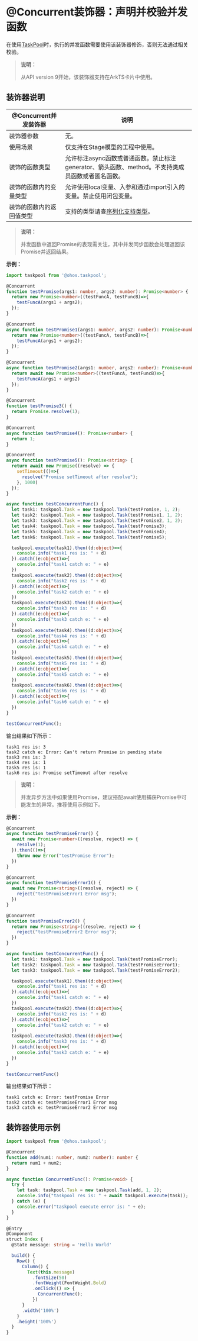 # \@Concurrent装饰器：声明并校验并发函数

在使用[TaskPool](../reference/apis-arkts/js-apis-taskpool.md)时，执行的并发函数需要使用该装饰器修饰，否则无法通过相关校验。


> **说明：**
>
> 从API version 9开始，该装饰器支持在ArkTS卡片中使用。


## 装饰器说明
| \@Concurrent并发装饰器 | 说明                                                                                       |
| --------------------- | ------------------------------------------------------------------------------------------ |
| 装饰器参数             | 无。                                                                                       |
| 使用场景               | 仅支持在Stage模型的工程中使用。                                                              |
| 装饰的函数类型         | 允许标注async函数或普通函数。禁止标注generator、箭头函数、method。不支持类成员函数或者匿名函数。  |
| 装饰的函数内的变量类型  | 允许使用local变量、入参和通过import引入的变量。禁止使用闭包变量。                               |
| 装饰的函数内的返回值类型  | 支持的类型请查[序列化支持类型](#序列化支持类型)。    |

> **说明：**
>
> 并发函数中返回Promise的表现需关注，其中并发同步函数会处理返回该Promise并返回结果。

**示例：**

```ts
import taskpool from '@ohos.taskpool';

@Concurrent
function testPromise(args1: number, args2: number): Promise<number> {
  return new Promise<number>((testFuncA, testFuncB)=>{
    testFuncA(args1 + args2);
  });
}

@Concurrent
async function testPromise1(args1: number, args2: number): Promise<number> {
  return new Promise<number>((testFuncA, testFuncB)=>{
    testFuncA(args1 + args2);
  });
}

@Concurrent
async function testPromise2(args1: number, args2: number): Promise<number> {
  return await new Promise<number>((testFuncA, testFuncB)=>{
    testFuncA(args1 + args2)
  });
}

@Concurrent
function testPromise3() {
  return Promise.resolve(1);
}

@Concurrent
async function testPromise4(): Promise<number> {
  return 1;
}

@Concurrent
async function testPromise5(): Promise<string> {
  return await new Promise((resolve) => {
    setTimeout(()=>{
      resolve("Promise setTimeout after resolve");
    }, 1000)
  });
}

async function testConcurrentFunc() {
  let task1: taskpool.Task = new taskpool.Task(testPromise, 1, 2);
  let task2: taskpool.Task = new taskpool.Task(testPromise1, 1, 2);
  let task3: taskpool.Task = new taskpool.Task(testPromise2, 1, 2);
  let task4: taskpool.Task = new taskpool.Task(testPromise3);
  let task5: taskpool.Task = new taskpool.Task(testPromise4);
  let task6: taskpool.Task = new taskpool.Task(testPromise5);

  taskpool.execute(task1).then((d:object)=>{
    console.info("task1 res is: " + d)
  }).catch((e:object)=>{
    console.info("task1 catch e: " + e)
  })
  taskpool.execute(task2).then((d:object)=>{
    console.info("task2 res is: " + d)
  }).catch((e:object)=>{
    console.info("task2 catch e: " + e)
  })
  taskpool.execute(task3).then((d:object)=>{
    console.info("task3 res is: " + d)
  }).catch((e:object)=>{
    console.info("task3 catch e: " + e)
  })
  taskpool.execute(task4).then((d:object)=>{
    console.info("task4 res is: " + d)
  }).catch((e:object)=>{
    console.info("task4 catch e: " + e)
  })
  taskpool.execute(task5).then((d:object)=>{
    console.info("task5 res is: " + d)
  }).catch((e:object)=>{
    console.info("task5 catch e: " + e)
  })
  taskpool.execute(task6).then((d:object)=>{
    console.info("task6 res is: " + d)
  }).catch((e:object)=>{
    console.info("task6 catch e: " + e)
  })
}

testConcurrentFunc();
```

输出结果如下所示：
```
task1 res is: 3
task2 catch e: Error: Can't return Promise in pending state
task3 res is: 3
task4 res is: 1
task5 res is: 1
task6 res is: Promise setTimeout after resolve
```

> **说明：**
>
> 并发异步方法中如果使用Promise，建议搭配await使用捕获Promise中可能发生的异常。推荐使用示例如下。

**示例：**

```ts
@Concurrent
async function testPromiseError() {
  await new Promise<number>((resolve, reject) => {
    resolve(1);
  }).then(()=>{
    throw new Error("testPromise Error");
  })
}

@Concurrent
async function testPromiseError1() {
  await new Promise<string>((resolve, reject) => {
    reject("testPromiseError1 Error msg");
  })
}

@Concurrent
function testPromiseError2() {
  return new Promise<string>((resolve, reject) => {
    reject("testPromiseError2 Error msg");
  })
}

async function testConcurrentFunc() {
  let task1: taskpool.Task = new taskpool.Task(testPromiseError);
  let task2: taskpool.Task = new taskpool.Task(testPromiseError1);
  let task3: taskpool.Task = new taskpool.Task(testPromiseError2);

  taskpool.execute(task1).then((d:object)=>{
    console.info("task1 res is: " + d)
  }).catch((e:object)=>{
    console.info("task1 catch e: " + e)
  })
  taskpool.execute(task2).then((d:object)=>{
    console.info("task2 res is: " + d)
  }).catch((e:object)=>{
    console.info("task2 catch e: " + e)
  })
  taskpool.execute(task3).then((d:object)=>{
    console.info("task3 res is: " + d)
  }).catch((e:object)=>{
    console.info("task3 catch e: " + e)
  })
}

testConcurrentFunc()
```

输出结果如下所示：
```
task1 catch e: Error: testPromise Error
task2 catch e: testPromiseError1 Error msg
task3 catch e: testPromiseError2 Error msg
```


## 装饰器使用示例
  ```ts
  import taskpool from '@ohos.taskpool';
  
  @Concurrent
  function add(num1: number, num2: number): number {
    return num1 + num2;
  }
  
  async function ConcurrentFunc(): Promise<void> {
    try {
      let task: taskpool.Task = new taskpool.Task(add, 1, 2);
      console.info("taskpool res is: " + await taskpool.execute(task));
    } catch (e) {
      console.error("taskpool execute error is: " + e);
    }
  }
  
  @Entry
  @Component
  struct Index {
    @State message: string = 'Hello World'
  
    build() {
      Row() {
        Column() {
          Text(this.message)
            .fontSize(50)
            .fontWeight(FontWeight.Bold)
            .onClick(() => {
              ConcurrentFunc();
            })
        }
        .width('100%')
      }
      .height('100%')
    }
  }
  ```